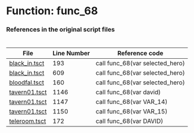 # Function: func_68
### References in the original script files

#

| File | Line Number | Reference code |
| --- | --- | --- |
| [black_in.tsct](../../../out/black_in.tsct#L193) | 193 | call func_68(var selected_hero) |
| [black_in.tsct](../../../out/black_in.tsct#L609) | 609 | call func_68(var selected_hero) |
| [bloodfal.tsct](../../../out/bloodfal.tsct#L160) | 160 | call func_68(var selected_hero) |
| [tavern01.tsct](../../../out/tavern01.tsct#L1146) | 1146 | call func_68(var david) |
| [tavern01.tsct](../../../out/tavern01.tsct#L1147) | 1147 | call func_68(var VAR_14) |
| [tavern01.tsct](../../../out/tavern01.tsct#L1150) | 1150 | call func_68(var VAR_15) |
| [teleroom.tsct](../../../out/teleroom.tsct#L172) | 172 | call func_68(var DAVID) |
